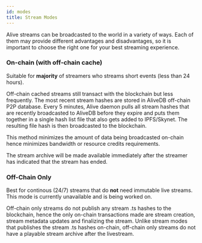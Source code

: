 ```yaml
---
id: modes
title: Stream Modes
---
```


Alive streams can be broadcasted to the world in a variety of ways. Each of them may provide different advantages and disadvantages, so it is important to choose the right one for your best streaming experience.

### On-chain (with off-chain cache)

Suitable for **majority** of streamers who streams short events (less than 24 hours).

Off-chain cached streams still transact with the blockchain but less frequently. The most recent stream hashes are stored in AliveDB off-chain P2P database. Every 5 minutes, Alive daemon pulls all stream hashes that are recently broadcasted to AliveDB before they expire and puts them together in a single hash list file that also gets added to IPFS/Skynet. The resulting file hash is then broadcasted to the blockchain.

This method minimizes the amount of data being broadcasted on-chain hence minimizes bandwidth or resource credits requirements.

The stream archive will be made available immediately after the streamer has indicated that the stream has ended.

### Off-Chain Only

Best for continous (24/7) streams that do **not** need immutable live streams. This mode is currently unavailable and is being worked on.

Off-chain only streams do not publish any stream .ts hashes to the blockchain, hence the only on-chain transactions made are stream creation, stream metadata updates and finalizing the stream. Unlike stream modes that publishes the stream .ts hashes on-chain, off-chain only streams do not have a playable stream archive after the livestream.